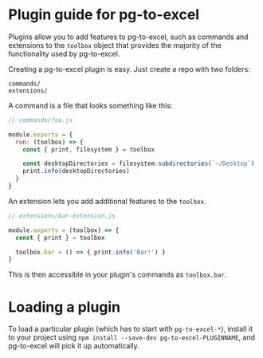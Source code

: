 # Plugin guide for pg-to-excel

Plugins allow you to add features to pg-to-excel, such as commands and
extensions to the `toolbox` object that provides the majority of the functionality
used by pg-to-excel.

Creating a pg-to-excel plugin is easy. Just create a repo with two folders:

```
commands/
extensions/
```

A command is a file that looks something like this:

```js
// commands/foo.js

module.exports = {
  run: (toolbox) => {
    const { print, filesystem } = toolbox

    const desktopDirectories = filesystem.subdirectories(`~/Desktop`)
    print.info(desktopDirectories)
  }
}
```

An extension lets you add additional features to the `toolbox`.

```js
// extensions/bar-extension.js

module.exports = (toolbox) => {
  const { print } = toolbox

  toolbox.bar = () => { print.info('Bar!') }
}
```

This is then accessible in your plugin's commands as `toolbox.bar`.

# Loading a plugin

To load a particular plugin (which has to start with `pg-to-excel-*`),
install it to your project using `npm install --save-dev pg-to-excel-PLUGINNAME`,
and pg-to-excel will pick it up automatically.
